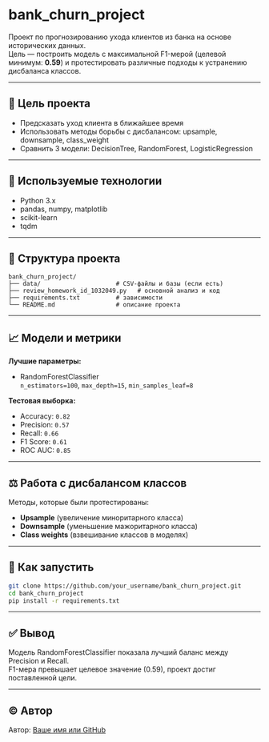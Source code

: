 # bank_churn_project

Проект по прогнозированию ухода клиентов из банка на основе исторических данных.  
Цель — построить модель с максимальной F1-мерой (целевой минимум: **0.59**) и протестировать различные подходы к устранению дисбаланса классов.

---

## 🎯 Цель проекта

- Предсказать уход клиента в ближайшее время
- Использовать методы борьбы с дисбалансом: upsample, downsample, class_weight
- Сравнить 3 модели: DecisionTree, RandomForest, LogisticRegression

---

## 🧰 Используемые технологии

- Python 3.x
- pandas, numpy, matplotlib
- scikit-learn
- tqdm

---

## 📁 Структура проекта

```
bank_churn_project/
├── data/                     # CSV-файлы и базы (если есть)
├── review_homework_id_1032049.py   # основной анализ и код
├── requirements.txt          # зависимости
└── README.md                 # описание проекта
```

---

## 📈 Модели и метрики

**Лучшие параметры:**

- RandomForestClassifier  
  `n_estimators=100`, `max_depth=15`, `min_samples_leaf=8`

**Тестовая выборка:**

- Accuracy: `0.82`
- Precision: `0.57`
- Recall: `0.66`
- F1 Score: `0.61`
- ROC AUC: `0.85`

---

## ⚖️ Работа с дисбалансом классов

Методы, которые были протестированы:
- **Upsample** (увеличение миноритарного класса)
- **Downsample** (уменьшение мажоритарного класса)
- **Class weights** (взвешивание классов в моделях)

---

## 🧪 Как запустить

```bash
git clone https://github.com/your_username/bank_churn_project.git
cd bank_churn_project
pip install -r requirements.txt
```

---

## ✅ Вывод

Модель RandomForestClassifier показала лучший баланс между Precision и Recall.  
F1-мера превышает целевое значение (0.59), проект достиг поставленной цели.

---

## © Автор

Автор: [Ваше имя или GitHub](https://github.com/your_username)
